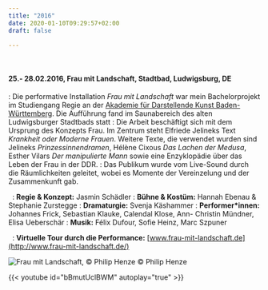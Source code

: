 ```yaml
---
title: "2016"
date: 2020-01-10T09:29:57+02:00
draft: false

---
```

&nbsp;

#### **25.- 28.02.2016, Frau mit Landschaft, Stadtbad, Ludwigsburg, DE**
:   Die performative Installation *Frau mit Landschaft* war mein Bachelorprojekt im Studiengang Regie an der [Akademie für Darstellende Kunst Baden-Württemberg](https://adk-bw.de/). Die Aufführung fand im Saunabereich des alten Ludwigsburger Stadtbads statt
:   Die Arbeit beschäftigt sich mit dem Ursprung des Konzepts Frau. Im Zentrum steht Elfriede Jelineks Text *Krankheit oder Moderne Frauen*. Weitere Texte, die verwendet wurden sind Jelineks *Prinzessinnendramen*, Hélène Cixous *Das Lachen der Medusa*, Esther Vilars *Der manipulierte Mann* sowie eine Enzyklopädie über das Leben der Frau in der DDR.
:   Das Publikum wurde vom Live-Sound durch die Räumlichkeiten geleitet, wobei es Momente der Vereinzelung und der Zusammenkunft gab.

&nbsp;
:   **Regie & Konzept:** Jasmin Schädler
:   **Bühne & Kostüm:** Hannah Ebenau & Stephanie Zurstegge
:   **Dramaturgie:** Svenja Käshammer
:   **Performer*innen:** Johannes Frick, Sebastian Klauke, Calendal Klose, Ann- Christin Mündner, Elisa Ueberschär
:   **Musik:** Félix Dufour, Sofie Heinz, Marc Szpuner 

&nbsp;
:   **Virtuelle Tour durch die Performance:** [www.frau-mit-landschaft.de](http://www.frau-mit-landschaft.de/)

![Frau mit Landschaft, © Philip Henze](/upcoming/fml.png)
© Philip Henze

{{< youtube id="bBmutUclBWM" autoplay="true" >}}